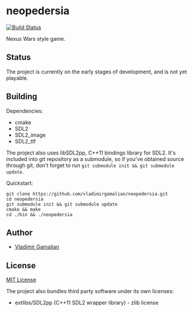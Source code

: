 # neopedersia

[![Build Status](https://travis-ci.org/vladimirgamalian/neopedersia.svg)](https://travis-ci.org/vladimirgamalian/neopedersia)

Nexus Wars style game.

## Status

The project is currently on the early stages of development, and is not yet playable.

## Building

Dependencies:

* cmake
* SDL2
* SDL2_image
* SDL2_ttf

The project also uses libSDL2pp, C++11 bindings library for SDL2.
It's included into git repository as a submodule, so if you've
obtained source through git, don't forget to run ```git submodule
init && git submodule update```.

Quickstart:
```
git clone https://github.com/vladimirgamalian/neopedersia.git
cd neopedersia
git submodule init && git submodule update
cmake && make
cd ./bin && ./neopedersia
```

## Author

* [Vladimir Gamalian](https://github.com/vladimirgamalian)

## License

[MIT License](http://opensource.org/licenses/MIT)

The project also bundles third party software under its own licenses:

* extlibs/SDL2pp (C++11 SDL2 wrapper library) - zlib license
